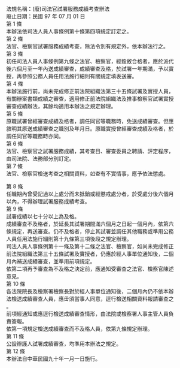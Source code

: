 法規名稱：(廢)司法官試署服務成績考查辦法  
廢止日期：民國 97 年 07 月 01 日  
第 1 條  
本辦法依司法人員人事條例第十條第四項規定訂定之。  
第 2 條  
法官、檢察官試署服務成績考查，除法令別有規定外，依本辦法行之。  
第 3 條  
初任司法人員人事條例第九條之法官、檢察官，經銓敘合格者，應於派代  
後六個月至一年內送成績審查，成績審查及格，於試署一年期滿，予以實  
授，再參照公務人員任用法施行細則有關規定填表送審。  
第 4 條  
本辦法施行前，尚未完成修正前法院組織法第三十五條試署及實授人員，  
有關辦案書類成績之審查，適用修正前法院組織法及推事檢察官試署實授  
審查成績辦法，其餘均適用本辦法之規定辦理。  
第 5 條  
原職試署曾經審查成績及格者，調任同官等職務時，免送成績審查。但應  
敘明其原送成績審查之職別及年月日。原職實授曾經審查成績及格者，於  
調任同官等職務時亦同。  
第 6 條  
法官、檢察官之試署服務成績，其考查目、審查委員之聘請、評定程序，  
由司法院、法務部分別訂定。  
第 7 條  
法官、檢察官檢送考查之相關資料，如查有不實情事，應予依法懲處。  


第 8 條  
任職期內曾受記過以上處分而未抵銷或經懲戒處分者，於受處分後六個月  
以內，不得辦理試署服務成績考查。  
第 9 條  
試署成績以七十分以上為及格。  
成績審查不及格者，於延長其試署期間滿六個月之日起一個月內，依第六  
條規定，再送審查。仍不及格者，停止其試署並調任其他職務或準用公務  
人員任用法施行細則第十九條第三項後段之規定辦理。  
司法人員人事條例第十一條及第十二條之法官、檢察官，如尚未完成修正  
前法院組織法第三十五條試署及實授者，仍應於經人事單位通知後，二個  
月內補送成績審查，並準用前項規定。  
依第二項再予審查為不及格之決定前，應通知受審查之法官、檢察官陳述  
意見。  
第 10 條  
各法院院長及檢察署檢察長對於經人事單位通知後，二個月內仍不依本辦  
法檢送成績審查人員，應毌須當事人同意，逕行檢送相關資料報請審查之  
。  
前項經通知或應逕行檢送成績審查情形，由法院或檢察署人事主管人員負  
責簽報。  
依第一項規定檢送成績審查而不及格人員，依第九條規定辦理。  
第 11 條  
公設辯護人試署成績審查，均準用本辦法之規定。  
第 12 條  
本辦法自中華民國九十年一月一日施行。  


